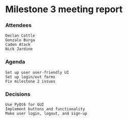 # Milestone 3 meeting report

### Attendees
    Declan Cottle
    Gonzalo Burga
    Caden Atack
    Nick Jardine

### Agenda
    Set up user user-friendly UI
    Set up login/out forms
    Fix milestone 2 issues



### Decisions
    Use PyQt6 for GUI
    Implement buttons and functionality
    Make user login, logout, and sign-up


